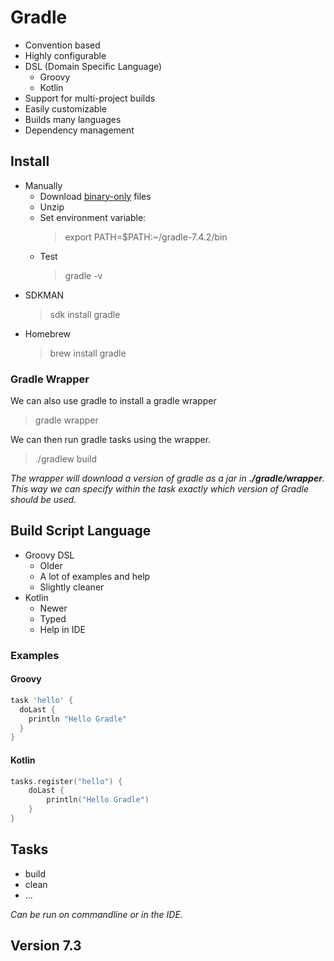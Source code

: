 # Gradle

- Convention based
- Highly configurable
- DSL (Domain Specific Language)
  - Groovy
  - Kotlin
- Support for multi-project builds
- Easily customizable
- Builds many languages
- Dependency management

## Install

- Manually
  - Download [binary-only](https://gradle.org/releases/) files
  - Unzip
  - Set environment variable:
    > export PATH=$PATH:~/gradle-7.4.2/bin
  - Test
    > gradle -v
- SDKMAN
  > sdk install gradle
- Homebrew
  > brew install gradle

### Gradle Wrapper

We can also use gradle to install a gradle wrapper
> gradle wrapper

We can then run gradle tasks using the wrapper.
> ./gradlew build

*The wrapper will download a version of gradle as a jar in **./gradle/wrapper**.
This way we can specify within the task exactly which version of Gradle should be used.*

## Build Script Language

- Groovy DSL
  - Older
  - A lot of examples and help
  - Slightly cleaner
- Kotlin
  - Newer
  - Typed
  - Help in IDE

### Examples

#### Groovy

```groovy
task 'hello' {
  doLast {
    println "Hello Gradle"
  }
}
```

#### Kotlin

```kotlin
tasks.register("hello") {
    doLast {
        println("Hello Gradle")
    }
}
```

## Tasks

- build
- clean
- ...

*Can be run on commandline or in the IDE.*

## Version 7.3

